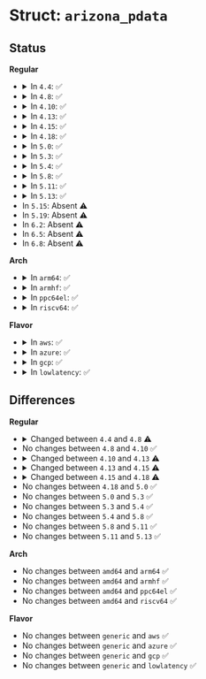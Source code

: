 # Struct: <code>arizona_pdata</code>

## Status
<b>Regular</b>
<ul>
<li>
<details>
<summary>In <code>4.4</code>: ✅</summary>

```c
struct arizona_pdata {
    int reset;
    int ldoena;
    struct regulator_init_data *micvdd;
    struct regulator_init_data *ldo1;
    int clk32k_src;
    unsigned int irq_flags;
    int gpio_base;
    unsigned int gpio_defaults[5];
    unsigned int max_channels_clocked[3];
    bool jd_gpio5;
    bool jd_gpio5_nopull;
    bool jd_invert;
    bool hpdet_acc_id;
    bool hpdet_acc_id_line;
    int hpdet_id_gpio;
    unsigned int hpdet_channel;
    bool micd_software_compare;
    unsigned int micd_detect_debounce;
    int micd_pol_gpio;
    unsigned int micd_bias_start_time;
    unsigned int micd_rate;
    unsigned int micd_dbtime;
    unsigned int micd_timeout;
    bool micd_force_micbias;
    const struct arizona_micd_range *micd_ranges;
    int num_micd_ranges;
    struct arizona_micd_config *micd_configs;
    int num_micd_configs;
    int dmic_ref[4];
    struct arizona_micbias micbias[3];
    int inmode[4];
    bool out_mono[6];
    unsigned int spk_mute[2];
    unsigned int spk_fmt[2];
    unsigned int hap_act;
    int irq_gpio;
    unsigned int gpsw;
};
```
</details>
</li>
<li>
<details>
<summary>In <code>4.8</code>: ✅</summary>

```c
struct arizona_pdata {
    int reset;
    int ldoena;
    struct regulator_init_data *micvdd;
    struct regulator_init_data *ldo1;
    int clk32k_src;
    unsigned int irq_flags;
    int gpio_base;
    unsigned int gpio_defaults[5];
    unsigned int max_channels_clocked[3];
    bool jd_gpio5;
    bool jd_gpio5_nopull;
    bool jd_invert;
    bool hpdet_acc_id;
    bool hpdet_acc_id_line;
    int hpdet_id_gpio;
    unsigned int hpdet_channel;
    bool micd_software_compare;
    unsigned int micd_detect_debounce;
    int micd_pol_gpio;
    unsigned int micd_bias_start_time;
    unsigned int micd_rate;
    unsigned int micd_dbtime;
    unsigned int micd_timeout;
    bool micd_force_micbias;
    const struct arizona_micd_range *micd_ranges;
    int num_micd_ranges;
    struct arizona_micd_config *micd_configs;
    int num_micd_configs;
    int dmic_ref[4];
    struct arizona_micbias micbias[3];
    int inmode[4];
    int out_mono[6];
    unsigned int spk_mute[2];
    unsigned int spk_fmt[2];
    unsigned int hap_act;
    int irq_gpio;
    unsigned int gpsw;
};
```
</details>
</li>
<li>
<details>
<summary>In <code>4.10</code>: ✅</summary>

```c
struct arizona_pdata {
    int reset;
    int ldoena;
    struct regulator_init_data *micvdd;
    struct regulator_init_data *ldo1;
    int clk32k_src;
    unsigned int irq_flags;
    int gpio_base;
    unsigned int gpio_defaults[5];
    unsigned int max_channels_clocked[3];
    bool jd_gpio5;
    bool jd_gpio5_nopull;
    bool jd_invert;
    bool hpdet_acc_id;
    bool hpdet_acc_id_line;
    int hpdet_id_gpio;
    unsigned int hpdet_channel;
    bool micd_software_compare;
    unsigned int micd_detect_debounce;
    int micd_pol_gpio;
    unsigned int micd_bias_start_time;
    unsigned int micd_rate;
    unsigned int micd_dbtime;
    unsigned int micd_timeout;
    bool micd_force_micbias;
    const struct arizona_micd_range *micd_ranges;
    int num_micd_ranges;
    struct arizona_micd_config *micd_configs;
    int num_micd_configs;
    int dmic_ref[4];
    struct arizona_micbias micbias[3];
    int inmode[4];
    int out_mono[6];
    unsigned int spk_mute[2];
    unsigned int spk_fmt[2];
    unsigned int hap_act;
    int irq_gpio;
    unsigned int gpsw;
};
```
</details>
</li>
<li>
<details>
<summary>In <code>4.13</code>: ✅</summary>

```c
struct arizona_pdata {
    int reset;
    struct arizona_micsupp_pdata micvdd;
    struct arizona_ldo1_pdata ldo1;
    int clk32k_src;
    unsigned int irq_flags;
    int gpio_base;
    unsigned int gpio_defaults[5];
    unsigned int max_channels_clocked[3];
    bool jd_gpio5;
    bool jd_gpio5_nopull;
    bool jd_invert;
    bool hpdet_acc_id;
    bool hpdet_acc_id_line;
    int hpdet_id_gpio;
    unsigned int hpdet_channel;
    bool micd_software_compare;
    unsigned int micd_detect_debounce;
    int micd_pol_gpio;
    unsigned int micd_bias_start_time;
    unsigned int micd_rate;
    unsigned int micd_dbtime;
    unsigned int micd_timeout;
    bool micd_force_micbias;
    const struct arizona_micd_range *micd_ranges;
    int num_micd_ranges;
    struct arizona_micd_config *micd_configs;
    int num_micd_configs;
    int dmic_ref[4];
    struct arizona_micbias micbias[3];
    int inmode[4];
    int out_mono[6];
    unsigned int spk_mute[2];
    unsigned int spk_fmt[2];
    unsigned int hap_act;
    int irq_gpio;
    unsigned int gpsw;
};
```
</details>
</li>
<li>
<details>
<summary>In <code>4.15</code>: ✅</summary>

```c
struct arizona_pdata {
    int reset;
    struct arizona_micsupp_pdata micvdd;
    struct arizona_ldo1_pdata ldo1;
    int clk32k_src;
    unsigned int irq_flags;
    int gpio_base;
    unsigned int gpio_defaults[5];
    unsigned int max_channels_clocked[3];
    bool jd_gpio5;
    bool jd_gpio5_nopull;
    bool jd_invert;
    bool hpdet_acc_id;
    bool hpdet_acc_id_line;
    int hpdet_id_gpio;
    unsigned int hpdet_channel;
    bool micd_software_compare;
    unsigned int micd_detect_debounce;
    int micd_pol_gpio;
    unsigned int micd_bias_start_time;
    unsigned int micd_rate;
    unsigned int micd_dbtime;
    unsigned int micd_timeout;
    bool micd_force_micbias;
    const struct arizona_micd_range *micd_ranges;
    int num_micd_ranges;
    struct arizona_micd_config *micd_configs;
    int num_micd_configs;
    int dmic_ref[4];
    struct arizona_micbias micbias[3];
    int inmode[4];
    int out_mono[6];
    unsigned int out_vol_limit[12];
    unsigned int spk_mute[2];
    unsigned int spk_fmt[2];
    unsigned int hap_act;
    int irq_gpio;
    unsigned int gpsw;
};
```
</details>
</li>
<li>
<details>
<summary>In <code>4.18</code>: ✅</summary>

```c
struct arizona_pdata {
    struct gpio_desc *reset;
    struct arizona_micsupp_pdata micvdd;
    struct arizona_ldo1_pdata ldo1;
    int clk32k_src;
    unsigned int irq_flags;
    int gpio_base;
    unsigned int gpio_defaults[5];
    unsigned int max_channels_clocked[3];
    bool jd_gpio5;
    bool jd_gpio5_nopull;
    bool jd_invert;
    bool hpdet_acc_id;
    bool hpdet_acc_id_line;
    int hpdet_id_gpio;
    unsigned int hpdet_channel;
    bool micd_software_compare;
    unsigned int micd_detect_debounce;
    int micd_pol_gpio;
    unsigned int micd_bias_start_time;
    unsigned int micd_rate;
    unsigned int micd_dbtime;
    unsigned int micd_timeout;
    bool micd_force_micbias;
    const struct arizona_micd_range *micd_ranges;
    int num_micd_ranges;
    struct arizona_micd_config *micd_configs;
    int num_micd_configs;
    int dmic_ref[4];
    struct arizona_micbias micbias[3];
    int inmode[4];
    int out_mono[6];
    unsigned int out_vol_limit[12];
    unsigned int spk_mute[2];
    unsigned int spk_fmt[2];
    unsigned int hap_act;
    int irq_gpio;
    unsigned int gpsw;
};
```
</details>
</li>
<li>
<details>
<summary>In <code>5.0</code>: ✅</summary>

```c
struct arizona_pdata {
    struct gpio_desc *reset;
    struct arizona_micsupp_pdata micvdd;
    struct arizona_ldo1_pdata ldo1;
    int clk32k_src;
    unsigned int irq_flags;
    int gpio_base;
    unsigned int gpio_defaults[5];
    unsigned int max_channels_clocked[3];
    bool jd_gpio5;
    bool jd_gpio5_nopull;
    bool jd_invert;
    bool hpdet_acc_id;
    bool hpdet_acc_id_line;
    int hpdet_id_gpio;
    unsigned int hpdet_channel;
    bool micd_software_compare;
    unsigned int micd_detect_debounce;
    int micd_pol_gpio;
    unsigned int micd_bias_start_time;
    unsigned int micd_rate;
    unsigned int micd_dbtime;
    unsigned int micd_timeout;
    bool micd_force_micbias;
    const struct arizona_micd_range *micd_ranges;
    int num_micd_ranges;
    struct arizona_micd_config *micd_configs;
    int num_micd_configs;
    int dmic_ref[4];
    struct arizona_micbias micbias[3];
    int inmode[4];
    int out_mono[6];
    unsigned int out_vol_limit[12];
    unsigned int spk_mute[2];
    unsigned int spk_fmt[2];
    unsigned int hap_act;
    int irq_gpio;
    unsigned int gpsw;
};
```
</details>
</li>
<li>
<details>
<summary>In <code>5.3</code>: ✅</summary>

```c
struct arizona_pdata {
    struct gpio_desc *reset;
    struct arizona_micsupp_pdata micvdd;
    struct arizona_ldo1_pdata ldo1;
    int clk32k_src;
    unsigned int irq_flags;
    int gpio_base;
    unsigned int gpio_defaults[5];
    unsigned int max_channels_clocked[3];
    bool jd_gpio5;
    bool jd_gpio5_nopull;
    bool jd_invert;
    bool hpdet_acc_id;
    bool hpdet_acc_id_line;
    int hpdet_id_gpio;
    unsigned int hpdet_channel;
    bool micd_software_compare;
    unsigned int micd_detect_debounce;
    int micd_pol_gpio;
    unsigned int micd_bias_start_time;
    unsigned int micd_rate;
    unsigned int micd_dbtime;
    unsigned int micd_timeout;
    bool micd_force_micbias;
    const struct arizona_micd_range *micd_ranges;
    int num_micd_ranges;
    struct arizona_micd_config *micd_configs;
    int num_micd_configs;
    int dmic_ref[4];
    struct arizona_micbias micbias[3];
    int inmode[4];
    int out_mono[6];
    unsigned int out_vol_limit[12];
    unsigned int spk_mute[2];
    unsigned int spk_fmt[2];
    unsigned int hap_act;
    int irq_gpio;
    unsigned int gpsw;
};
```
</details>
</li>
<li>
<details>
<summary>In <code>5.4</code>: ✅</summary>

```c
struct arizona_pdata {
    struct gpio_desc *reset;
    struct arizona_micsupp_pdata micvdd;
    struct arizona_ldo1_pdata ldo1;
    int clk32k_src;
    unsigned int irq_flags;
    int gpio_base;
    unsigned int gpio_defaults[5];
    unsigned int max_channels_clocked[3];
    bool jd_gpio5;
    bool jd_gpio5_nopull;
    bool jd_invert;
    bool hpdet_acc_id;
    bool hpdet_acc_id_line;
    int hpdet_id_gpio;
    unsigned int hpdet_channel;
    bool micd_software_compare;
    unsigned int micd_detect_debounce;
    int micd_pol_gpio;
    unsigned int micd_bias_start_time;
    unsigned int micd_rate;
    unsigned int micd_dbtime;
    unsigned int micd_timeout;
    bool micd_force_micbias;
    const struct arizona_micd_range *micd_ranges;
    int num_micd_ranges;
    struct arizona_micd_config *micd_configs;
    int num_micd_configs;
    int dmic_ref[4];
    struct arizona_micbias micbias[3];
    int inmode[4];
    int out_mono[6];
    unsigned int out_vol_limit[12];
    unsigned int spk_mute[2];
    unsigned int spk_fmt[2];
    unsigned int hap_act;
    int irq_gpio;
    unsigned int gpsw;
};
```
</details>
</li>
<li>
<details>
<summary>In <code>5.8</code>: ✅</summary>

```c
struct arizona_pdata {
    struct gpio_desc *reset;
    struct arizona_micsupp_pdata micvdd;
    struct arizona_ldo1_pdata ldo1;
    int clk32k_src;
    unsigned int irq_flags;
    int gpio_base;
    unsigned int gpio_defaults[5];
    unsigned int max_channels_clocked[3];
    bool jd_gpio5;
    bool jd_gpio5_nopull;
    bool jd_invert;
    bool hpdet_acc_id;
    bool hpdet_acc_id_line;
    int hpdet_id_gpio;
    unsigned int hpdet_channel;
    bool micd_software_compare;
    unsigned int micd_detect_debounce;
    int micd_pol_gpio;
    unsigned int micd_bias_start_time;
    unsigned int micd_rate;
    unsigned int micd_dbtime;
    unsigned int micd_timeout;
    bool micd_force_micbias;
    const struct arizona_micd_range *micd_ranges;
    int num_micd_ranges;
    struct arizona_micd_config *micd_configs;
    int num_micd_configs;
    int dmic_ref[4];
    struct arizona_micbias micbias[3];
    int inmode[4];
    int out_mono[6];
    unsigned int out_vol_limit[12];
    unsigned int spk_mute[2];
    unsigned int spk_fmt[2];
    unsigned int hap_act;
    int irq_gpio;
    unsigned int gpsw;
};
```
</details>
</li>
<li>
<details>
<summary>In <code>5.11</code>: ✅</summary>

```c
struct arizona_pdata {
    struct gpio_desc *reset;
    struct arizona_micsupp_pdata micvdd;
    struct arizona_ldo1_pdata ldo1;
    int clk32k_src;
    unsigned int irq_flags;
    int gpio_base;
    unsigned int gpio_defaults[5];
    unsigned int max_channels_clocked[3];
    bool jd_gpio5;
    bool jd_gpio5_nopull;
    bool jd_invert;
    bool hpdet_acc_id;
    bool hpdet_acc_id_line;
    int hpdet_id_gpio;
    unsigned int hpdet_channel;
    bool micd_software_compare;
    unsigned int micd_detect_debounce;
    int micd_pol_gpio;
    unsigned int micd_bias_start_time;
    unsigned int micd_rate;
    unsigned int micd_dbtime;
    unsigned int micd_timeout;
    bool micd_force_micbias;
    const struct arizona_micd_range *micd_ranges;
    int num_micd_ranges;
    struct arizona_micd_config *micd_configs;
    int num_micd_configs;
    int dmic_ref[4];
    struct arizona_micbias micbias[3];
    int inmode[4];
    int out_mono[6];
    unsigned int out_vol_limit[12];
    unsigned int spk_mute[2];
    unsigned int spk_fmt[2];
    unsigned int hap_act;
    int irq_gpio;
    unsigned int gpsw;
};
```
</details>
</li>
<li>
<details>
<summary>In <code>5.13</code>: ✅</summary>

```c
struct arizona_pdata {
    struct gpio_desc *reset;
    struct arizona_micsupp_pdata micvdd;
    struct arizona_ldo1_pdata ldo1;
    int clk32k_src;
    unsigned int irq_flags;
    int gpio_base;
    unsigned int gpio_defaults[5];
    unsigned int max_channels_clocked[3];
    bool jd_gpio5;
    bool jd_gpio5_nopull;
    bool jd_invert;
    bool hpdet_acc_id;
    bool hpdet_acc_id_line;
    int hpdet_id_gpio;
    unsigned int hpdet_channel;
    bool micd_software_compare;
    unsigned int micd_detect_debounce;
    int micd_pol_gpio;
    unsigned int micd_bias_start_time;
    unsigned int micd_rate;
    unsigned int micd_dbtime;
    unsigned int micd_timeout;
    bool micd_force_micbias;
    const struct arizona_micd_range *micd_ranges;
    int num_micd_ranges;
    struct arizona_micd_config *micd_configs;
    int num_micd_configs;
    int dmic_ref[4];
    struct arizona_micbias micbias[3];
    int inmode[4];
    int out_mono[6];
    unsigned int out_vol_limit[12];
    unsigned int spk_mute[2];
    unsigned int spk_fmt[2];
    unsigned int hap_act;
    int irq_gpio;
    unsigned int gpsw;
};
```
</details>
</li>
<li>
In <code>5.15</code>: Absent ⚠️
</li>
<li>
In <code>5.19</code>: Absent ⚠️
</li>
<li>
In <code>6.2</code>: Absent ⚠️
</li>
<li>
In <code>6.5</code>: Absent ⚠️
</li>
<li>
In <code>6.8</code>: Absent ⚠️
</li>
</ul>
<b>Arch</b>
<ul>
<li>
<details>
<summary>In <code>arm64</code>: ✅</summary>

```c
struct arizona_pdata {
    struct gpio_desc *reset;
    struct arizona_micsupp_pdata micvdd;
    struct arizona_ldo1_pdata ldo1;
    int clk32k_src;
    unsigned int irq_flags;
    int gpio_base;
    unsigned int gpio_defaults[5];
    unsigned int max_channels_clocked[3];
    bool jd_gpio5;
    bool jd_gpio5_nopull;
    bool jd_invert;
    bool hpdet_acc_id;
    bool hpdet_acc_id_line;
    int hpdet_id_gpio;
    unsigned int hpdet_channel;
    bool micd_software_compare;
    unsigned int micd_detect_debounce;
    int micd_pol_gpio;
    unsigned int micd_bias_start_time;
    unsigned int micd_rate;
    unsigned int micd_dbtime;
    unsigned int micd_timeout;
    bool micd_force_micbias;
    const struct arizona_micd_range *micd_ranges;
    int num_micd_ranges;
    struct arizona_micd_config *micd_configs;
    int num_micd_configs;
    int dmic_ref[4];
    struct arizona_micbias micbias[3];
    int inmode[4];
    int out_mono[6];
    unsigned int out_vol_limit[12];
    unsigned int spk_mute[2];
    unsigned int spk_fmt[2];
    unsigned int hap_act;
    int irq_gpio;
    unsigned int gpsw;
};
```
</details>
</li>
<li>
<details>
<summary>In <code>armhf</code>: ✅</summary>

```c
struct arizona_pdata {
    struct gpio_desc *reset;
    struct arizona_micsupp_pdata micvdd;
    struct arizona_ldo1_pdata ldo1;
    int clk32k_src;
    unsigned int irq_flags;
    int gpio_base;
    unsigned int gpio_defaults[5];
    unsigned int max_channels_clocked[3];
    bool jd_gpio5;
    bool jd_gpio5_nopull;
    bool jd_invert;
    bool hpdet_acc_id;
    bool hpdet_acc_id_line;
    int hpdet_id_gpio;
    unsigned int hpdet_channel;
    bool micd_software_compare;
    unsigned int micd_detect_debounce;
    int micd_pol_gpio;
    unsigned int micd_bias_start_time;
    unsigned int micd_rate;
    unsigned int micd_dbtime;
    unsigned int micd_timeout;
    bool micd_force_micbias;
    const struct arizona_micd_range *micd_ranges;
    int num_micd_ranges;
    struct arizona_micd_config *micd_configs;
    int num_micd_configs;
    int dmic_ref[4];
    struct arizona_micbias micbias[3];
    int inmode[4];
    int out_mono[6];
    unsigned int out_vol_limit[12];
    unsigned int spk_mute[2];
    unsigned int spk_fmt[2];
    unsigned int hap_act;
    int irq_gpio;
    unsigned int gpsw;
};
```
</details>
</li>
<li>
<details>
<summary>In <code>ppc64el</code>: ✅</summary>

```c
struct arizona_pdata {
    struct gpio_desc *reset;
    struct arizona_micsupp_pdata micvdd;
    struct arizona_ldo1_pdata ldo1;
    int clk32k_src;
    unsigned int irq_flags;
    int gpio_base;
    unsigned int gpio_defaults[5];
    unsigned int max_channels_clocked[3];
    bool jd_gpio5;
    bool jd_gpio5_nopull;
    bool jd_invert;
    bool hpdet_acc_id;
    bool hpdet_acc_id_line;
    int hpdet_id_gpio;
    unsigned int hpdet_channel;
    bool micd_software_compare;
    unsigned int micd_detect_debounce;
    int micd_pol_gpio;
    unsigned int micd_bias_start_time;
    unsigned int micd_rate;
    unsigned int micd_dbtime;
    unsigned int micd_timeout;
    bool micd_force_micbias;
    const struct arizona_micd_range *micd_ranges;
    int num_micd_ranges;
    struct arizona_micd_config *micd_configs;
    int num_micd_configs;
    int dmic_ref[4];
    struct arizona_micbias micbias[3];
    int inmode[4];
    int out_mono[6];
    unsigned int out_vol_limit[12];
    unsigned int spk_mute[2];
    unsigned int spk_fmt[2];
    unsigned int hap_act;
    int irq_gpio;
    unsigned int gpsw;
};
```
</details>
</li>
<li>
<details>
<summary>In <code>riscv64</code>: ✅</summary>

```c
struct arizona_pdata {
    struct gpio_desc *reset;
    struct arizona_micsupp_pdata micvdd;
    struct arizona_ldo1_pdata ldo1;
    int clk32k_src;
    unsigned int irq_flags;
    int gpio_base;
    unsigned int gpio_defaults[5];
    unsigned int max_channels_clocked[3];
    bool jd_gpio5;
    bool jd_gpio5_nopull;
    bool jd_invert;
    bool hpdet_acc_id;
    bool hpdet_acc_id_line;
    int hpdet_id_gpio;
    unsigned int hpdet_channel;
    bool micd_software_compare;
    unsigned int micd_detect_debounce;
    int micd_pol_gpio;
    unsigned int micd_bias_start_time;
    unsigned int micd_rate;
    unsigned int micd_dbtime;
    unsigned int micd_timeout;
    bool micd_force_micbias;
    const struct arizona_micd_range *micd_ranges;
    int num_micd_ranges;
    struct arizona_micd_config *micd_configs;
    int num_micd_configs;
    int dmic_ref[4];
    struct arizona_micbias micbias[3];
    int inmode[4];
    int out_mono[6];
    unsigned int out_vol_limit[12];
    unsigned int spk_mute[2];
    unsigned int spk_fmt[2];
    unsigned int hap_act;
    int irq_gpio;
    unsigned int gpsw;
};
```
</details>
</li>
</ul>
<b>Flavor</b>
<ul>
<li>
<details>
<summary>In <code>aws</code>: ✅</summary>

```c
struct arizona_pdata {
    struct gpio_desc *reset;
    struct arizona_micsupp_pdata micvdd;
    struct arizona_ldo1_pdata ldo1;
    int clk32k_src;
    unsigned int irq_flags;
    int gpio_base;
    unsigned int gpio_defaults[5];
    unsigned int max_channels_clocked[3];
    bool jd_gpio5;
    bool jd_gpio5_nopull;
    bool jd_invert;
    bool hpdet_acc_id;
    bool hpdet_acc_id_line;
    int hpdet_id_gpio;
    unsigned int hpdet_channel;
    bool micd_software_compare;
    unsigned int micd_detect_debounce;
    int micd_pol_gpio;
    unsigned int micd_bias_start_time;
    unsigned int micd_rate;
    unsigned int micd_dbtime;
    unsigned int micd_timeout;
    bool micd_force_micbias;
    const struct arizona_micd_range *micd_ranges;
    int num_micd_ranges;
    struct arizona_micd_config *micd_configs;
    int num_micd_configs;
    int dmic_ref[4];
    struct arizona_micbias micbias[3];
    int inmode[4];
    int out_mono[6];
    unsigned int out_vol_limit[12];
    unsigned int spk_mute[2];
    unsigned int spk_fmt[2];
    unsigned int hap_act;
    int irq_gpio;
    unsigned int gpsw;
};
```
</details>
</li>
<li>
<details>
<summary>In <code>azure</code>: ✅</summary>

```c
struct arizona_pdata {
    struct gpio_desc *reset;
    struct arizona_micsupp_pdata micvdd;
    struct arizona_ldo1_pdata ldo1;
    int clk32k_src;
    unsigned int irq_flags;
    int gpio_base;
    unsigned int gpio_defaults[5];
    unsigned int max_channels_clocked[3];
    bool jd_gpio5;
    bool jd_gpio5_nopull;
    bool jd_invert;
    bool hpdet_acc_id;
    bool hpdet_acc_id_line;
    int hpdet_id_gpio;
    unsigned int hpdet_channel;
    bool micd_software_compare;
    unsigned int micd_detect_debounce;
    int micd_pol_gpio;
    unsigned int micd_bias_start_time;
    unsigned int micd_rate;
    unsigned int micd_dbtime;
    unsigned int micd_timeout;
    bool micd_force_micbias;
    const struct arizona_micd_range *micd_ranges;
    int num_micd_ranges;
    struct arizona_micd_config *micd_configs;
    int num_micd_configs;
    int dmic_ref[4];
    struct arizona_micbias micbias[3];
    int inmode[4];
    int out_mono[6];
    unsigned int out_vol_limit[12];
    unsigned int spk_mute[2];
    unsigned int spk_fmt[2];
    unsigned int hap_act;
    int irq_gpio;
    unsigned int gpsw;
};
```
</details>
</li>
<li>
<details>
<summary>In <code>gcp</code>: ✅</summary>

```c
struct arizona_pdata {
    struct gpio_desc *reset;
    struct arizona_micsupp_pdata micvdd;
    struct arizona_ldo1_pdata ldo1;
    int clk32k_src;
    unsigned int irq_flags;
    int gpio_base;
    unsigned int gpio_defaults[5];
    unsigned int max_channels_clocked[3];
    bool jd_gpio5;
    bool jd_gpio5_nopull;
    bool jd_invert;
    bool hpdet_acc_id;
    bool hpdet_acc_id_line;
    int hpdet_id_gpio;
    unsigned int hpdet_channel;
    bool micd_software_compare;
    unsigned int micd_detect_debounce;
    int micd_pol_gpio;
    unsigned int micd_bias_start_time;
    unsigned int micd_rate;
    unsigned int micd_dbtime;
    unsigned int micd_timeout;
    bool micd_force_micbias;
    const struct arizona_micd_range *micd_ranges;
    int num_micd_ranges;
    struct arizona_micd_config *micd_configs;
    int num_micd_configs;
    int dmic_ref[4];
    struct arizona_micbias micbias[3];
    int inmode[4];
    int out_mono[6];
    unsigned int out_vol_limit[12];
    unsigned int spk_mute[2];
    unsigned int spk_fmt[2];
    unsigned int hap_act;
    int irq_gpio;
    unsigned int gpsw;
};
```
</details>
</li>
<li>
<details>
<summary>In <code>lowlatency</code>: ✅</summary>

```c
struct arizona_pdata {
    struct gpio_desc *reset;
    struct arizona_micsupp_pdata micvdd;
    struct arizona_ldo1_pdata ldo1;
    int clk32k_src;
    unsigned int irq_flags;
    int gpio_base;
    unsigned int gpio_defaults[5];
    unsigned int max_channels_clocked[3];
    bool jd_gpio5;
    bool jd_gpio5_nopull;
    bool jd_invert;
    bool hpdet_acc_id;
    bool hpdet_acc_id_line;
    int hpdet_id_gpio;
    unsigned int hpdet_channel;
    bool micd_software_compare;
    unsigned int micd_detect_debounce;
    int micd_pol_gpio;
    unsigned int micd_bias_start_time;
    unsigned int micd_rate;
    unsigned int micd_dbtime;
    unsigned int micd_timeout;
    bool micd_force_micbias;
    const struct arizona_micd_range *micd_ranges;
    int num_micd_ranges;
    struct arizona_micd_config *micd_configs;
    int num_micd_configs;
    int dmic_ref[4];
    struct arizona_micbias micbias[3];
    int inmode[4];
    int out_mono[6];
    unsigned int out_vol_limit[12];
    unsigned int spk_mute[2];
    unsigned int spk_fmt[2];
    unsigned int hap_act;
    int irq_gpio;
    unsigned int gpsw;
};
```
</details>
</li>
</ul>

## Differences
<b>Regular</b>
<ul>
<li>
<details>
<summary>Changed between <code>4.4</code> and <code>4.8</code> ⚠️</summary>
<ul>
<li>
<b>Field type changed. </b>
<code>bool out_mono[6]</code> ➡️ <code>int out_mono[6]</code>
</li>
</ul>
</details>
</li>
<li>
No changes between <code>4.8</code> and <code>4.10</code> ✅
</li>
<li>
<details>
<summary>Changed between <code>4.10</code> and <code>4.13</code> ⚠️</summary>
<ul>
<li>
<b>Field removed. </b>
<code>int ldoena</code>
</li>
<li>
<b>Field type changed. </b>
<code>struct regulator_init_data *micvdd</code> ➡️ <code>struct arizona_micsupp_pdata micvdd</code>
</li>
<li>
<b>Field type changed. </b>
<code>struct regulator_init_data *ldo1</code> ➡️ <code>struct arizona_ldo1_pdata ldo1</code>
</li>
</ul>
</details>
</li>
<li>
<details>
<summary>Changed between <code>4.13</code> and <code>4.15</code> ⚠️</summary>
<ul>
<li>
<b>Field added. </b>
<code>unsigned int out_vol_limit[12]</code>
</li>
</ul>
</details>
</li>
<li>
<details>
<summary>Changed between <code>4.15</code> and <code>4.18</code> ⚠️</summary>
<ul>
<li>
<b>Field type changed. </b>
<code>int reset</code> ➡️ <code>struct gpio_desc *reset</code>
</li>
</ul>
</details>
</li>
<li>
No changes between <code>4.18</code> and <code>5.0</code> ✅
</li>
<li>
No changes between <code>5.0</code> and <code>5.3</code> ✅
</li>
<li>
No changes between <code>5.3</code> and <code>5.4</code> ✅
</li>
<li>
No changes between <code>5.4</code> and <code>5.8</code> ✅
</li>
<li>
No changes between <code>5.8</code> and <code>5.11</code> ✅
</li>
<li>
No changes between <code>5.11</code> and <code>5.13</code> ✅
</li>
</ul>
<b>Arch</b>
<ul>
<li>
No changes between <code>amd64</code> and <code>arm64</code> ✅
</li>
<li>
No changes between <code>amd64</code> and <code>armhf</code> ✅
</li>
<li>
No changes between <code>amd64</code> and <code>ppc64el</code> ✅
</li>
<li>
No changes between <code>amd64</code> and <code>riscv64</code> ✅
</li>
</ul>
<b>Flavor</b>
<ul>
<li>
No changes between <code>generic</code> and <code>aws</code> ✅
</li>
<li>
No changes between <code>generic</code> and <code>azure</code> ✅
</li>
<li>
No changes between <code>generic</code> and <code>gcp</code> ✅
</li>
<li>
No changes between <code>generic</code> and <code>lowlatency</code> ✅
</li>
</ul>
